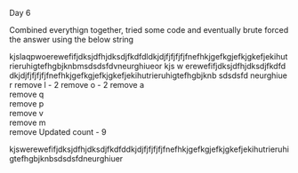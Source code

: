 Day 6  

Combined everythign together, tried some code and eventually brute forced the answer using the below string

kjslaqpwoerewefifjdksjdfhjdksdjfkdfdldkjdjfjfjfjfjfnefhkjgefkgjefkjgkefjekihutrieruhigtefhgbjknbmsdsdsfdvneurghiueor 
kjs    w erewefifjdksjdfhjdksdjfkdfd dkjdjfjfjfjfjfnefhkjgefkgjefkjgkefjekihutrieruhigtefhgbjknb sdsdsfd neurghiue r
remove l - 2 
remove o - 2 
remove a  
remove q  
remove p  
remove v  
remove m  
remove 
Updated count - 9  

kjswerewefifjdksjdfhjdksdjfkdfddkjdjfjfjfjfjfnefhkjgefkgjefkjgkefjekihutrieruhigtefhgbjknbsdsdsfdneurghiuer  
